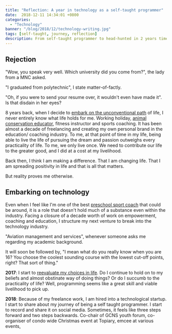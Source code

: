 ```yaml
---
title: "Reflection: A year in technology as a self-taught programmer"
date:  2018-12-11 14:34:01 +0800
categories:
  - "Technology"
banner: "/blog/2018/12/technology-writing.jpg"
tags: [self-taught, journey, reflection]
description: From self-taught programmer to head-hunted in 2 years time
---
```

## Rejection
"Wow, you speak very well. Which university did you come from?", the lady from a MNC asked.

"I graduated from polytechnic", I state matter-of-factly.

"Oh, if you were to send your resume over, it wouldn't even have made it". Is that disdain in her eyes?

8 years back, when I decide to [embark on the unconventional path](https://www.thegeekwing.com/technology/musings/2018/08/05/the-girl-called-wing/) of life, I never entirely know what life holds for me. Working holiday, [animal conservation educator](https://www.thegeekwing.com/technology/2018/05/29/from-zoo-to-technology/), fitness instructor and sports coaching. It has been almost a decade of freelancing and creating my own personal brand in the education/ coaching industry. To me, at that point of time in my life, being able to live the life of pursuing the dream and passion outweighs every practicality of life. To me, we only live once. We need to contribute our life to the greater good, and I did at a cost at my livelihood.

Back then, I think I am making a difference. That I am changing life. That I am spreading positivity in life and that is all that matters.

But reality proves me otherwise.

##  Embarking on technology
Even when I feel like I'm one of the best [preschool sport coach](https://www.thegeekwing.com/musings/2018/03/01/goodbye-kiddos/) that could be around, it is a role that doesn't hold much of a substance even within the industry. Facing a closure of a decade worth of work on empowerment, coaching and education, I structure my next venture to break into the technology industry.

"Aviation management and services", whenever someone asks me regarding my academic background.

It will soon be followed by, "I mean what do you really know when you are 16? You choose the coolest sounding course with the lowest cut-off points, right? That sort of thing."

**2017**: I start to [reevaluate my choices in life](https://www.thegeekwing.com/technology/musings/2018/08/17/the-lights-go-off/). Do I continue to hold on to my beliefs and almost obstinate way of doing things? Or do I succumb to the practicality of life? Well, programming seems like a great skill and viable livelihood to pick up.


**2018**: Because of my freelance work, I am hired into a technological startup. I start to share about my journey of being a self taught programmer. I start to record and share it on social media. Sometimes, it feels like three steps forward and two steps backwards. Co-chair of GCNS youth forum, co-organiser of condo wide Christmas event at Topiary, emcee at various events,
